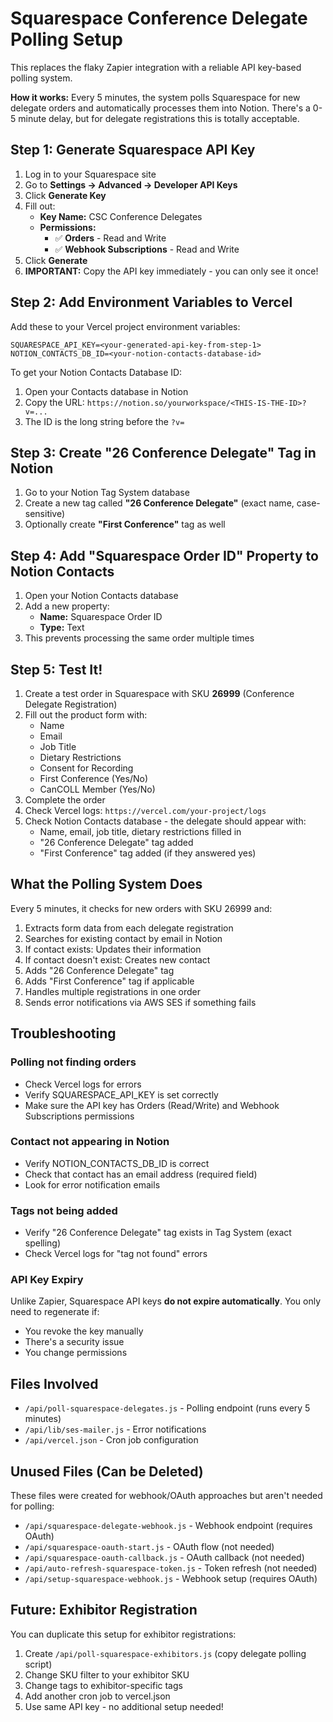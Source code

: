 # Squarespace Conference Delegate Polling Setup

This replaces the flaky Zapier integration with a reliable API key-based polling system.

**How it works:** Every 5 minutes, the system polls Squarespace for new delegate orders and automatically processes them into Notion. There's a 0-5 minute delay, but for delegate registrations this is totally acceptable.

## Step 1: Generate Squarespace API Key

1. Log in to your Squarespace site
2. Go to **Settings → Advanced → Developer API Keys**
3. Click **Generate Key**
4. Fill out:
   - **Key Name:** CSC Conference Delegates
   - **Permissions:**
     - ✅ **Orders** - Read and Write
     - ✅ **Webhook Subscriptions** - Read and Write
5. Click **Generate**
6. **IMPORTANT:** Copy the API key immediately - you can only see it once!

## Step 2: Add Environment Variables to Vercel

Add these to your Vercel project environment variables:

```
SQUARESPACE_API_KEY=<your-generated-api-key-from-step-1>
NOTION_CONTACTS_DB_ID=<your-notion-contacts-database-id>
```

To get your Notion Contacts Database ID:
1. Open your Contacts database in Notion
2. Copy the URL: `https://notion.so/yourworkspace/<THIS-IS-THE-ID>?v=...`
3. The ID is the long string before the `?v=`

## Step 3: Create "26 Conference Delegate" Tag in Notion

1. Go to your Notion Tag System database
2. Create a new tag called **"26 Conference Delegate"** (exact name, case-sensitive)
3. Optionally create **"First Conference"** tag as well

## Step 4: Add "Squarespace Order ID" Property to Notion Contacts

1. Open your Notion Contacts database
2. Add a new property:
   - **Name:** Squarespace Order ID
   - **Type:** Text
3. This prevents processing the same order multiple times

## Step 5: Test It!

1. Create a test order in Squarespace with SKU **26999** (Conference Delegate Registration)
2. Fill out the product form with:
   - Name
   - Email
   - Job Title
   - Dietary Restrictions
   - Consent for Recording
   - First Conference (Yes/No)
   - CanCOLL Member (Yes/No)
3. Complete the order
4. Check Vercel logs: `https://vercel.com/your-project/logs`
5. Check Notion Contacts database - the delegate should appear with:
   - Name, email, job title, dietary restrictions filled in
   - "26 Conference Delegate" tag added
   - "First Conference" tag added (if they answered yes)

## What the Polling System Does

Every 5 minutes, it checks for new orders with SKU 26999 and:
1. Extracts form data from each delegate registration
2. Searches for existing contact by email in Notion
3. If contact exists: Updates their information
4. If contact doesn't exist: Creates new contact
5. Adds "26 Conference Delegate" tag
6. Adds "First Conference" tag if applicable
7. Handles multiple registrations in one order
8. Sends error notifications via AWS SES if something fails

## Troubleshooting

### Polling not finding orders
- Check Vercel logs for errors
- Verify SQUARESPACE_API_KEY is set correctly
- Make sure the API key has Orders (Read/Write) and Webhook Subscriptions permissions

### Contact not appearing in Notion
- Verify NOTION_CONTACTS_DB_ID is correct
- Check that contact has an email address (required field)
- Look for error notification emails

### Tags not being added
- Verify "26 Conference Delegate" tag exists in Tag System (exact spelling)
- Check Vercel logs for "tag not found" errors

### API Key Expiry
Unlike Zapier, Squarespace API keys **do not expire automatically**. You only need to regenerate if:
- You revoke the key manually
- There's a security issue
- You change permissions

## Files Involved

- `/api/poll-squarespace-delegates.js` - Polling endpoint (runs every 5 minutes)
- `/api/lib/ses-mailer.js` - Error notifications
- `/api/vercel.json` - Cron job configuration

## Unused Files (Can be Deleted)

These files were created for webhook/OAuth approaches but aren't needed for polling:
- `/api/squarespace-delegate-webhook.js` - Webhook endpoint (requires OAuth)
- `/api/squarespace-oauth-start.js` - OAuth flow (not needed)
- `/api/squarespace-oauth-callback.js` - OAuth callback (not needed)
- `/api/auto-refresh-squarespace-token.js` - Token refresh (not needed)
- `/api/setup-squarespace-webhook.js` - Webhook setup (requires OAuth)

## Future: Exhibitor Registration

You can duplicate this setup for exhibitor registrations:
1. Create `/api/poll-squarespace-exhibitors.js` (copy delegate polling script)
2. Change SKU filter to your exhibitor SKU
3. Change tags to exhibitor-specific tags
4. Add another cron job to vercel.json
5. Use same API key - no additional setup needed!
